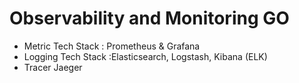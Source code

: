 # Observability and Monitoring GO

 - Metric
    Tech Stack : Prometheus & Grafana
 - Logging
    Tech Stack :Elasticsearch, Logstash, Kibana (ELK)
 - Tracer
    Jaeger
    
    